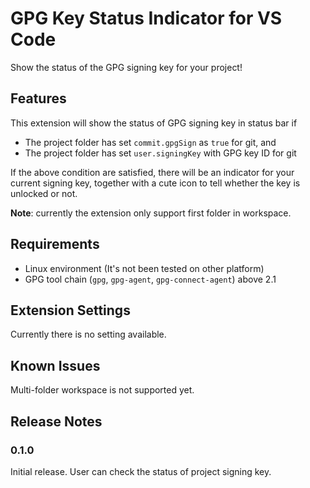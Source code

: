 # GPG Key Status Indicator for VS Code

Show the status of the GPG signing key for your project!

## Features

This extension will show the status of GPG signing key in status bar if

- The project folder has set `commit.gpgSign` as `true` for git, and
- The project folder has set `user.signingKey` with GPG key ID for git

If the above condition are satisfied, there will be an indicator for your current
signing key, together with a cute icon to tell whether the key is unlocked or not.

**Note**: currently the extension only support first folder in workspace.

## Requirements

- Linux environment (It's not been tested on other platform)
- GPG tool chain (`gpg`, `gpg-agent`, `gpg-connect-agent`) above 2.1

## Extension Settings

Currently there is no setting available.

## Known Issues

Multi-folder workspace is not supported yet.

## Release Notes

### 0.1.0

Initial release. User can check the status of project signing key.
